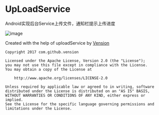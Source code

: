 # UpLoadService
Android实现后台Service上传文件，通知栏提示上传进度

![image](https://github.com/Vension/ChangeAppIcon/blob/master/ScreenShots/ezgif.com-video-to-gif.gif)

Created with the help of uploadService by [Vension](https://github.com/Vension)
```
Copyright 2017 com.github.vension

Licensed under the Apache License, Version 2.0 (the "License");
you may not use this file except in compliance with the License.
You may obtain a copy of the License at

    http://www.apache.org/licenses/LICENSE-2.0

Unless required by applicable law or agreed to in writing, software
distributed under the License is distributed on an "AS IS" BASIS,
WITHOUT WARRANTIES OR CONDITIONS OF ANY KIND, either express or implied.
See the License for the specific language governing permissions and
limitations under the License.
```
